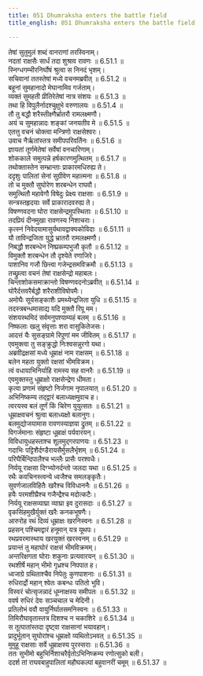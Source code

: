 ```yaml
---
title: 051 Dhumraksha enters the battle field
title_english: 051 Dhumraksha enters the battle field

---
```

<div class="audioEmbed"  caption="श्रीराम-हरिसीताराममूर्ति-घनपाठिभ्यां वचनम्" src="https://archive.org/download/Ramayana-recitation-Sriram-harisItArAmamUrti-Ghanapaati-v2/Kanda_6/Kanda_6_YK-051-Dhumraksha_enters_the_battle_field_0.mp3"></div>

तेषां सुतुमुलं शब्दं वानराणां तरस्विनाम्।  
नदतां राक्षसैः सार्धं तदा शुश्राव रावणः ॥ 6.51.1 ॥   
स्निग्धगम्भीरनिर्घोषं श्रुत्वा स निनदं भृशम्।  
सचिवानां ततस्तेषां मध्ये वचनमब्रवीत् ॥ 6.51.2 ॥   
बहूनां सुमहानादो मेघानामिव गर्जताम्।  
व्यक्तं सुमहती प्रीतिरेतेषां नात्र संशयः ॥ 6.51.3 ॥   
तथा हि विपुलैर्नादश्चुक्षुभे वरुणालयः ॥ 6.51.4 ॥   
तौ तु बद्धौ शरैस्तीक्ष्णैर्भ्रातरौ रामलक्ष्मणौ।  
अयं च सुमहान्नादः शङ्कां जनयतीव मे ॥ 6.51.5 ॥   
एतत्तु वचनं चोक्त्वा मन्त्रिणो राक्षसेश्वरः।  
उवाच नैर्ऋतांस्तत्र समीपपरिवर्तिनः ॥ 6.51.6 ॥   
ज्ञायतां तूर्णमेतेषां सर्वेषां वनचारिणाम्।  
शोककाले समुत्पन्ने हर्षकारणमुत्थितम् ॥ 6.51.7 ॥   
तथोक्तास्तेन सम्भ्रान्ताः प्राकारमधिरुह्य ते।  
ददृशुः पालितां सेनां सुग्रीवेण महात्मना ॥ 6.51.8 ॥   
तो च मुक्तौ सुघोरेण शरबन्धेन राघवौ।  
समुत्थितौ महावेगौ विषेदुः प्रेक्ष्य राक्षसाः ॥ 6.51.9 ॥   
सन्त्रस्तहृदयाः सर्वे प्राकारादवरुह्य ते।  
विषण्णवदना घोरा राक्षसेन्द्रमुपस्थिताः ॥ 6.51.10 ॥   
तदप्रियं दीनमुखा रावणस्य निशाचराः।  
कृत्स्नं निवेदयामासुर्यथावद्वाक्यकोविदाः ॥ 6.51.11 ॥   
यौ ताविन्द्रजिता युद्धे भ्रातरौ रामलक्ष्मणौ।  
निबद्धौ शरबन्धेन निष्प्रकम्पभुजौ कृतौ ॥ 6.51.12 ॥   
विमुक्तौ शरबन्धेन तौ दृश्येते रणाजिरे।  
पाशानिव गजौ छित्त्वा गजेन्द्रसमविक्रमौ ॥ 6.51.13 ॥   
तच्छ्रुत्वा वचनं तेषां राक्षसेन्द्रो महाबलः।  
चिन्ताशोकसमाक्रान्तो विषण्णवदनोऽब्रवीत् ॥ 6.51.14 ॥   
घोरैर्दत्तवरैर्बद्धौ शरैराशीविषोपमैः।  
अमोघैः सूर्यसङ्काशैः प्रमथ्येन्द्रजिता युधि ॥ 6.51.15 ॥   
तदस्त्रबन्धमासाद्य यदि मुक्तौ रिपू मम।  
संशयस्थमिदं सर्वमनुपश्याम्यहं बलम् ॥ 6.51.16 ॥   
निष्फलाः खलु संवृत्ताः शरा वासुकितेजसः।  
आदत्तं यैः सुसङ्ग्रामे रिपूणां मम जीवितम् ॥ 6.51.17 ॥   
एवमुक्त्वा तु सङ्क्रुद्धो निःश्वसन्नुरगो यथा।  
अब्रवीद्रक्षसां मध्ये धूम्राक्षं नाम राक्षसम् ॥ 6.51.18 ॥   
बलेन महता युक्तो रक्षसां भीमविक्रम।  
त्वं वधायाभिनिर्याहि रामस्य सह वानरैः ॥ 6.51.19 ॥   
एवमुक्तस्तु धूम्राक्षो राक्षसेन्द्रेण धीमता।  
कृत्वा प्रणामं संहृष्टो निर्जगाम नृपालयात् ॥ 6.51.20 ॥   
अभिनिष्कम्य तद्द्वारं बलाध्यक्षमुवाच ह।  
त्वरयस्व बलं तूर्णं किं चिरेण युयुत्सतः ॥ 6.51.21 ॥   
धूम्राक्षवचनं श्रुत्वा बलाध्यक्षो बलानुगः।  
बलमुद्योजयामास रावणस्याज्ञया द्रुतम् ॥ 6.51.22 ॥   
विगर्जमानाः संहृष्टा धूम्राक्षं पर्यवारयन्।  
विविधायुधहस्ताश्च शूलमुद्गरपाणयः ॥ 6.51.23 ॥   
गदाभिः पट्टिशैर्दण्डैरायसैर्मुसलैर्भृशम् ॥ 6.51.24 ॥   
परिघैर्बिन्दिपालैश्च भल्लैः प्रासैः परश्वधैः।  
निर्ययू राक्षसा दिग्भ्योनर्दन्तो जलदा यथा ॥ 6.51.25 ॥   
रथैः कवचिनस्त्वन्ये ध्वजैश्च समलङ्कृतैः।  
सुवर्णजालविहितैः खरैश्च विविधाननैः ॥ 6.51.26 ॥   
हयैः परमशीघ्रैश्च गजैन्द्रैश्च मदोत्कटैः।  
निर्ययू राक्षसव्याघ्रा व्याघ्रा इव दुरासदाः ॥ 6.51.27 ॥   
वृकसिंहमुखैर्युक्तं खरैः कनकभूषणैः।  
आरुरोह रथं दिव्यं धूम्राक्षः खरनिस्वनः ॥ 6.51.28 ॥   
प्रहसन् पश्चिमद्वारं हनूमान् यत्र यूथपः।  
रथप्रवरमास्थाय खरयुक्तं खरस्वनम् ॥ 6.51.29 ॥   
प्रयान्तं तु महाघोरं राक्षसं भीमविक्रमम्।  
अन्तरिक्षगता घोराः शकुनाः प्रत्यवारयन् ॥ 6.51.30 ॥   
रथशीर्षे महान् भीमो गृध्रश्च निपपात ह।  
ध्वजाग्रे ग्रथिताश्चैव निपेतुः कुणपाशनाः ॥ 6.51.31 ॥   
रुधिरार्द्रो महान् श्वेतः कबन्धः पतितो भुवि।  
विस्वरं चोत्सृजन्नादं धूम्नाक्षस्य समीपतः ॥ 6.51.32 ॥   
ववर्ष रुधिरं देवः सञ्चचाल च मेदिनी।  
प्रतिलोभं ववौ वायुर्निर्घातसमनिस्वनः ॥ 6.51.33 ॥   
तिमिरौघावृतास्तत्र दिशश्च न चकाशिरे ॥ 6.51.34 ॥   
स तूत्पातांस्तदा दृष्ट्वा राक्षसानां भयावहान्।  
प्रादुर्भूतान् सुघोरांश्च धूम्राक्षो व्यथितोऽभवत् ॥ 6.51.35 ॥   
मुमुहू राक्षसाः सर्वे धूम्राक्षस्य पुरस्सराः ॥ 6.51.36 ॥   
ततः सुभीमो बहुभिर्निशाचरैर्वृतोऽभिनिष्क्रम्य रणोत्सुको बली।  
ददर्श तां राघवबाहुपालितां महौघकल्पां बहुवानरीं चमूम् ॥ 6.51.37 ॥   